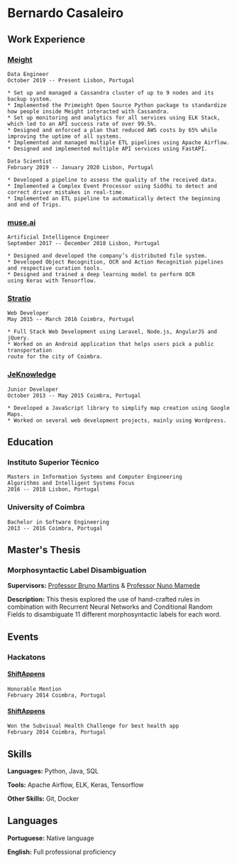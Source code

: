 # Bernardo Casaleiro

## Work Experience

### [Meight](https://meight.com/)
	Data Engineer
	October 2019 -- Present Lisbon, Portugal

	* Set up and managed a Cassandra cluster of up to 9 nodes and its backup system.
	* Implemented the Primeight Open Source Python package to standardize how people inside Meight interacted with Cassandra.
	* Set up monitoring and analytics for all services using ELK Stack, which led to an API success rate of over 99.5%.
	* Designed and enforced a plan that reduced AWS costs by 65% while improving the uptime of all systems.
	* Implemented and managed multiple ETL pipelines using Apache Airflow.
	* Designed and implemented multiple API services using FastAPI.

	Data Scientist
	February 2019 -- January 2020 Lisbon, Portugal

	* Developed a pipeline to assess the quality of the received data.
	* Implemented a Complex Event Processor using Siddhi to detect and correct driver mistakes in real-time.
	* Implemented an ETL pipeline to automatically detect the beginning and end of Trips.


### [muse.ai](https://muse.ai/)
	Artificial Intelligence Engineer
	September 2017 -- December 2018 Lisbon, Portugal
	
	* Designed and developed the company’s distributed file system.
	* Developed Object Recognition, OCR and Action Recognition pipelines 
	and respective curation tools.
	* Designed and trained a deep learning model to perform OCR 
	using Keras with Tensorflow.

### [Stratio](https://stratioautomotive.com/)
	Web Developer
	May 2015 -- March 2016 Coimbra, Portugal
	
	* Full Stack Web Development using Laravel, Node.js, AngularJS and jQuery.
	* Worked on an Android application that helps users pick a public transportation 
	route for the city of Coimbra.

### [JeKnowledge](https://jeknowledge.pt/)
	Junior Developer
	October 2013 -- May 2015 Coimbra, Portugal
	
	* Developed a JavaScript library to simplify map creation using Google Maps.
	* Worked on several web development projects, mainly using Wordpress.

## Education

### Instituto Superior Técnico
	Masters in Information Systems and Computer Engineering
	Algorithms and Intelligent Systems Focus
	2016 -- 2018 Lisbon, Portugal 

### University of Coimbra
	Bachelor in Software Engineering
	2013 -- 2016 Coimbra, Portugal

## Master's Thesis

### Morphosyntactic Label Disambiguation

**Supervisors:** [Professor Bruno Martins](http://web.tecnico.ulisboa.pt/bruno.g.martins/) & [Professor Nuno Mamede](https://www.l2f.inesc-id.pt/wiki/index.php/Nuno_Mamede)

**Description:** This thesis explored the use of hand-crafted rules in combination with Recurrent Neural Networks and Conditional Random Fields to disambiguate 11 different morphosyntactic labels for each word.

## Events

### Hackatons

#### [ShiftAppens](https://shiftappens.com/)
	Honorable Mention
	February 2014 Coimbra, Portugal

#### [ShiftAppens](https://shiftappens.com/)
	Won the Subvisual Health Challenge for best health app
	February 2014 Coimbra, Portugal

## Skills

**Languages:** Python, Java, SQL 

**Tools:** Apache Airflow, ELK, Keras, Tensorflow

**Other Skills:** Git, Docker

## Languages

**Portuguese:** Native language

**English:** Full professional proficiency

